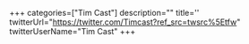 +++
categories=["Tim Cast"]
description=""
title=''
twitterUrl="https://twitter.com/Timcast?ref_src=twsrc%5Etfw"
twitterUserName="Tim Cast"
+++
